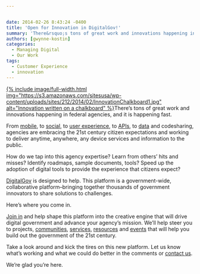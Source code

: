 ```yaml
---


date: 2014-02-26 8:43:24 -0400
title: 'Open for Innovation in DigitalGov!'
summary: 'There&rsquo;s tons of great work and innovations happening in federal agencies, and it is happening fast. From mobile, to social, to user experience, to APIs, to data and codesharing, agencies are embracing the 21st century citizen expectations and working to deliver anytime, anywhere, any device services and information'
authors: [gwynne-kostin]
categories:
  - Managing Digital
  - Our Work
tags:
  - Customer Experience
  - innovation
---
```


<p id="docs-internal-guid-2be0b883-1e35-bf9a-aa33-087a71ace423" dir="ltr">
  <a href="https://s3.amazonaws.com/sitesusa/wp-content/uploads/sites/212/2014/02/InnovationChalkboard1.jpg">
{% include image/full-width.html img="https://s3.amazonaws.com/sitesusa/wp-content/uploads/sites/212/2014/02/InnovationChalkboard1.jpg" alt="Innovation written on a chalkboard" %}</a>There’s tons of great work and innovations happening in federal agencies, and it is happening fast.
</p>

<p dir="ltr">
  From <a href="https://www.WHATEVER/category/mobile/">mobile</a>, to <a href="https://www.WHATEVER/category/socialmedia/">social</a>, to <a href="https://www.WHATEVER/category/ux/">user experience</a>, to <a href="https://www.WHATEVER/category/code/api/">APIs</a>, to <a href="https://www.WHATEVER/category/code/data1/">data</a> and codesharing, agencies are embracing the 21st century citizen expectations and working to deliver anytime, anywhere, any device services and information to the public.
</p>

<p dir="ltr">
  How do we tap into this agency expertise? Learn from others’ hits and misses? Identify roadmaps, sample documents, tools? Speed up the adoption of digital tools to provide the experience that citizens expect?
</p>

[DigitalGov](https://www.WHATEVER) is designed to help. This platform is a government-wide, collaborative platform&#8211;bringing together thousands of government innovators to share solutions to challenges.

Here’s where you come in. 

[Join in](https://www.WHATEVER/join-digitalgov/ "Join DigitalGov") and help shape this platform into the creative engine that will drive digital government and advance your agency’s mission. We&#8217;ll help steer you to projects, [communities](https://www.WHATEVER/communities/ "Communities"), [services](https://www.WHATEVER/services/ "Services"), [resources](https://www.WHATEVER/resources/ "Resources") and [events](https://www.WHATEVER/events/) that will help you build out the government of the 21st century. 

Take a look around and kick the tires on this new platform. Let us know what’s working and what we could do better in the comments or [contact us](https://www.WHATEVER/contact-us/ "Contact Us"). 

We&#8217;re glad you&#8217;re here.